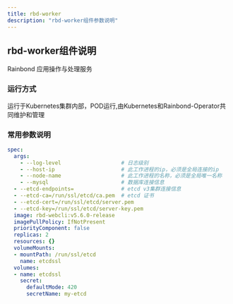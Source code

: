 ```yaml
---
title: rbd-worker
description: "rbd-worker组件参数说明"
---
```


## rbd-worker组件说明

Rainbond 应用操作与处理服务

### 运行方式
 
运行于Kubernetes集群内部，POD运行,由Kubernetes和Rainbond-Operator共同维护和管理


### 常用参数说明

```yaml title="kubectl edit rbdcomponents.rainbond.io rbd-webcli -n rbd-system"
spec:
  args:
    - --log-level                   # 日志级别
    - --host-ip                     # 此工作进程的ip，必须是全局连接的ip
    - --node-name                   # 此工作进程的名称，必须是全局唯一名称
    - --mysql                       # 数据库连接信息
  - --etcd-endpoints=               # etcd v3集群连接信息
  - --etcd-ca=/run/ssl/etcd/ca.pem  # etcd 证书
  - --etcd-cert=/run/ssl/etcd/server.pem
  - --etcd-key=/run/ssl/etcd/server-key.pem
  image: rbd-webcli:v5.6.0-release
  imagePullPolicy: IfNotPresent
  priorityComponent: false
  replicas: 2
  resources: {}
  volumeMounts:
  - mountPath: /run/ssl/etcd
    name: etcdssl
  volumes:
  - name: etcdssl
    secret:
      defaultMode: 420
      secretName: my-etcd
```
